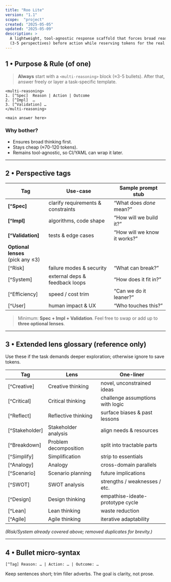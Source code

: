 ```yaml
---
title: "Roo Lite"
version: "1.1"
scope:  "project"
created: "2025-05-05"
updated: "2025-05-09"
description: >
  A lightweight, tool-agnostic response scaffold that forces broad reasoning
  (3-5 perspectives) before action while reserving tokens for the real answer.
---
```


## 1 • Purpose & Rule (of one)

> **Always** start with a `<multi-reasoning>` block (≈3-5 bullets). After that,
> answer freely or layer a task-specific template.

```text
<multi-reasoning>
1. [^Spec]  Reason | Action | Outcome
2. [^Impl]  …
3. [^Validation] …
</multi-reasoning>

<main answer here>
```

### Why bother?

- Ensures broad thinking first.
- Stays cheap (≈70-120 tokens).
- Remains tool-agnostic, so CI/YAML can wrap it later.

---

## 2 • Perspective tags

| Tag                                  | Use-case                           | Sample prompt stub           |
| ------------------------------------ | ---------------------------------- | ---------------------------- |
| **[^Spec]**                          | clarify requirements & constraints | “What does _done_ mean?”     |
| **[^Impl]**                          | algorithms, code shape             | “How will we build it?”      |
| **[^Validation]**                    | tests & edge cases                 | “How will we know it works?” |
| **Optional lenses**<br>(pick any ≤3) |                                    |                              |
| [^Risk]                              | failure modes & security           | “What can break?”            |
| [^System]                            | external deps & feedback loops     | “How does it fit in?”        |
| [^Efficiency]                        | speed / cost trim                  | “Can we do it leaner?”       |
| [^User]                              | human impact & UX                  | “Who touches this?”          |

> Minimum: **Spec + Impl + Validation**. Feel free to swap or add up to **three
> optional lenses**.

---

## 3 • Extended lens glossary (reference only)

Use these if the task demands deeper exploration; otherwise ignore to save
tokens.

| Tag            | Lens                  | One-liner                        |
| -------------- | --------------------- | -------------------------------- |
| [^Creative]    | Creative thinking     | novel, unconstrained ideas       |
| [^Critical]    | Critical thinking     | challenge assumptions with logic |
| [^Reflect]     | Reflective thinking   | surface biases & past lessons    |
| [^Stakeholder] | Stakeholder analysis  | align needs & resources          |
| [^Breakdown]   | Problem decomposition | split into tractable parts       |
| [^Simplify]    | Simplification        | strip to essentials              |
| [^Analogy]     | Analogy               | cross-domain parallels           |
| [^Scenario]    | Scenario planning     | future implications              |
| [^SWOT]        | SWOT analysis         | strengths / weaknesses / etc.    |
| [^Design]      | Design thinking       | empathise-ideate-prototype cycle |
| [^Lean]        | Lean thinking         | waste reduction                  |
| [^Agile]       | Agile thinking        | iterative adaptability           |

_(Risk/System already covered above; removed duplicates for brevity.)_

---

## 4 • Bullet micro-syntax

```text
[^Tag] Reason: … | Action: … | Outcome: …
```

Keep sentences short; trim filler adverbs. The goal is clarity, not prose.
